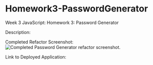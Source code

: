 # Homework3-PasswordGenerator
Week 3 JavaScript: Homework 3: Password Generator

Description:

Completed Refactor Screenshot:
![ Completed Password Generator refactor screenshot.](./assets/images/Completed_Homework_Mock-Up_Screenshot.PNG)


Link to Deployed Application: